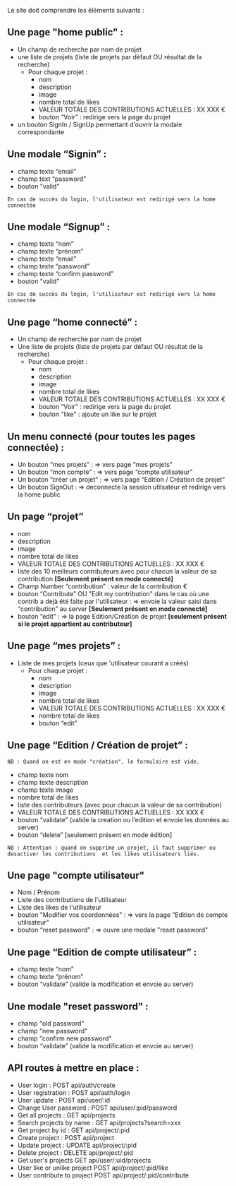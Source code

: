 Le site doit comprendre les éléments suivants :

## Une page "home public" :

* Un champ de recherche par nom de projet
* une liste de projets (liste de projets par défaut OU résultat de la recherche)
  * Pour chaque projet :
    * nom
    * description
    * image
    * nombre total de likes
    * VALEUR TOTALE DES CONTRIBUTIONS ACTUELLES : XX XXX €
    * bouton “Voir” : redirige vers la page du projet
* un bouton SignIn / SignUp permettant d'ouvrir la modale correspondante

## Une modale “Signin” :

* champ texte “email”
* champ text “password”
* bouton "valid"
```
En cas de succès du login, l'utilisateur est redirigé vers la home connectée
```

## Une modale “Signup” :

* champ texte “nom”
* champ texte “prénom”
* champ texte “email”
* champ texte “password”
* champ texte “confirm password”
* bouton "valid"
```
En cas de succès du login, l'utilisateur est redirigé vers la home connectée
```

## Une page “home connecté” :
* Un champ de recherche par nom de projet
* Une liste de projets (liste de projets par défaut OU résultat de la recherche)
  * Pour chaque projet :
    * nom
    * description
    * image
    * nombre total de likes
    * VALEUR TOTALE DES CONTRIBUTIONS ACTUELLES : XX XXX €
    * bouton “Voir” : redirige vers la page du projet
    * bouton "like" : ajoute un like sur le projet

## Un menu connecté (pour toutes les pages connectée) :
* Un bouton “mes projets” : => vers page “mes projets”
* Un bouton “mon compte” : => vers page “compte utilisateur”
* Un bouton “créer un projet” : => vers page “Edition / Création de projet”
* Un bouton SignOut : => deconnecte la session utilsateur et redirige vers la home public

## Un page “projet”
* nom
* description
* image
* nombre total de likes
* VALEUR TOTALE DES CONTRIBUTIONS ACTUELLES : XX XXX €
* liste des 10 meilleurs contributeurs avec pour chacun la valeur de sa contribution **[Seulement présent en mode connecté]**
* Champ Number “contribution” : valeur de la contribution €
* bouton “Contribute” OU "Edit my contribution" dans le cas où une contrib a dejà été faite par l'utilisateur : => envoie la valeur saisi dans “contribution” au server **[Seulement présent en mode connecté]**
* bouton “edit” : => la page Edition/Création de projet **[seulement présent si le projet appartient au contributeur]**

## Une page “mes projets” :
* Liste de mes projets (ceux que 'utilisateur courant a créés)
  * Pour chaque projet :
    * nom
    * description
    * image
    * nombre total de likes
    * VALEUR TOTALE DES CONTRIBUTIONS ACTUELLES : XX XXX €
    * nombre total de likes
    * bouton “edit”

## Une page “Edition / Création de projet” :

```
NB : Quand on est en mode "création", le formulaire est vide.
```

* champ texte nom
* champ texte description
* champ texte image
* nombre total de likes
* liste des contributeurs (avec pour chacun la valeur de sa contribution)
* VALEUR TOTALE DES CONTRIBUTIONS ACTUELLES : XX XXX €
* bouton “validate” (valide la creation ou l’edition et envoie les données au server)
* bouton “delete” [seulement présent en mode édition]

```
NB : Attention : quand on supprime un projet, il faut supprimer ou desactiver les contributions  et les likes utilisateurs liés.
```

## Une page "compte utilisateur"

* Nom / Prénom
* Liste des contributions de l'utilisateur
* Liste des likes de l'utilisateur
* bouton "Modifier vos coordonnées" : => vers la page “Edition de compte utilisateur”
* bouton “reset password” : => ouvre une modale "reset password"

## Une page “Edition de compte utilisateur” :
* champ texte “nom”
* champ texte “prénom”
* bouton “validate” (valide la modification et envoie au server)

## Une modale "reset password" :
* champ "old password"
* champ "new password"
* champ "confirm new password"
* bouton “validate” (valide la modification et envoie au server)

## API routes à mettre en place :

* User login : POST api/auth/create
* User registration : POST api/auth/login
* User update : POST api/user/:id
* Change User password : POST api/user/:pid/password
* Get all projects : GET api/projects
* Search projects by name : GET api/projects?search=xxx
* Get project by id : GET api/project/:pid
* Create project : POST api/project
* Update project : UPDATE api/project/:pid
* Delete project : DELETE api/project/:pid
* Get user's projects GET api/user/:uid/projects
* User like or unlike project POST api/project/:pid/like
* User contribute to project POST api/project/:pid/contribute
